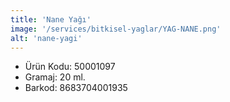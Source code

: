 ```yaml
---
title: 'Nane Yağı'
image: '/services/bitkisel-yaglar/YAG-NANE.png'
alt: 'nane-yagi'
---
```


* Ürün Kodu: 50001097 
* Gramaj: 20 ml. 
* Barkod: 8683704001935